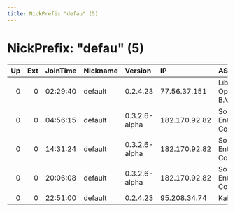 ```yaml
---
title: NickPrefix "defau" (5)
---
```


# NickPrefix: "defau" (5)

|   Up |   Ext | JoinTime   | Nickname   | Version       | IP            | AS                               | CC   |   ORp |   Dirp | OS      | Contact   |   eFamMembers |
|-----:|------:|:-----------|:-----------|:--------------|:--------------|:---------------------------------|:-----|------:|-------:|:--------|:----------|--------------:|
|    0 |     0 | 02:29:40   | default    | 0.2.4.23      | 77.56.37.151  | Liberty Global Operations B.V.   | ch   |   443 |   9030 | Windows | None      |             1 |
|    0 |     0 | 04:56:15   | default    | 0.3.2.6-alpha | 182.170.92.82 | So-net Entertainment Corporation | jp   | 19467 |      0 | Windows | None      |             1 |
|    0 |     0 | 14:31:24   | default    | 0.3.2.6-alpha | 182.170.92.82 | So-net Entertainment Corporation | jp   | 19467 |      0 | Windows | None      |             1 |
|    0 |     0 | 20:06:08   | default    | 0.3.2.6-alpha | 182.170.92.82 | So-net Entertainment Corporation | jp   | 19467 |      0 | Windows | None      |             1 |
|    0 |     0 | 22:51:00   | default    | 0.2.4.23      | 95.208.34.74  | Kabel BW                         | de   |   443 |   9030 | Windows | None      |             1 |
